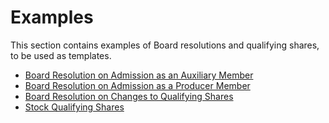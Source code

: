 Examples
========

This section contains examples of Board resolutions and qualifying shares, to
be used as templates.

* [Board Resolution on Admission as an Auxiliary Member](examples/admission1)
* [Board Resolution on Admission as a Producer Member](examples/admission2)
* [Board Resolution on Changes to Qualifying Shares](examples/changes)
* [Stock Qualifying Shares](examples/shares)


